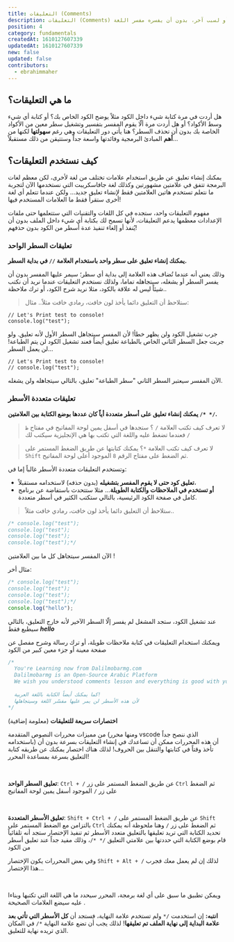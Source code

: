 ```yaml
---
title: التعليقات (Comments)
description: التعليقات (Comments) تستخدم لكتابة أي شيء داخل الكود سواء لتوضيح الكود أو لسبب آخر، بدون أن يفسره مفسر اللغة
position: 4
category: fundamentals
createdAt: 1610127607339
updatedAt: 1610127607339
new: false
updated: false
contributors:
  - ebrahimmaher
---
```


## ما هي التعليقات؟
هل أردت في مرة كتابة شيء داخل الكود مثلاً يوضح الكود الخاص بك؟ أو كتابة أي شيء وسط اﻷكواد؟ أو هل أردت مرة ألّا يقوم المفسر بتفسير وتشغيل سطر معين من اﻷكواد الخاصة بك بدون أن تحذف السطر؟
هنا يأتي دور التعليقات وهي رغم **سهولتها** لكنها من **أهم** المبادئ البرمجية وفائدتها واسعة جداً وستتيقن من ذلك مستقبلاً...

## كيف نستخدم التعليقات؟
يمكنك إنشاء تعليق عن طريق استخدام علامات تختلف من لغة لأخرى، لكن معظم لغات البرمجة تتفق في علامتين مشهورتين وكذلك لغة جافاسكريبت التي نستخدمها اﻵن لتجربة ما نتعلم تستخدم هاتين العلامتين فقط ﻹنشاء تعليق جديد... ولكن عندما تتعلم أي لغة أخرى ستقرأ فقط ما العلامات المستخدم فيها!

<base-alert type="info">

مفهوم التعليقات واحد، ستجده في كل اللغات والتقنيات التي ستتعلمها حتى ملفات اﻹعدادات معظمها يدعم التعليقات، ﻷنها تسمح لك بكتابة أي شيء داخل الملف بدون أن يُنفذ أو إلغاء تنفيذ عدة أسطر من الكود بدون حذفهم!

</base-alert>

### تعليقات السطر الواحد
**يمكنك إنشاء تعليق على سطر واحد باستخدام العلامة `//` في بداية السطر.**

<base-alert type="info">

وذلك يعني أنه عندما تُضاف هذه العلامة إلى بداية أي سطر؛ سيمر عليها المفسر بدون أن يفسر السطر أو يشغله، سيتجاهله تماما، ولذلك نستخدم التعليقات عندما نريد أن نكتب شيئاً ليس له علاقة بالكود، مثلا نريد شرح الكود، أو ترك ملاحظة..

</base-alert>

> ستلاحظ أن التعليق دائما يأخذ لون خافت، رمادي خافت مثلاً..
مثال:
```js{1,2}
// Let's Print test to console!
console.log("test");
```
جرب تشغيل الكود ولن يظهر خطأ! ﻷن المفسر سيتجاهل السطر اﻷول ﻷنه تعليق.
ولو جربت جعل السطر الثاني الخاص بالطباعة تعليق أيضاً فعند تشغيل الكود لن يتم الطباعة! لن يعمل السطر...

```js{1,2}
// Let's Print test to console!
// console.log("test");
```
اﻵن المفسر سيعتبر السطر الثاني "سطر الطباعة" تعليق، بالتالي سيتجاهله ولن يشغله.

### تعليقات متعددة اﻷسطر
**يمكنك إنشاء تعليق على أسطر متعددة أياً كان عددها بوضع الكتابة بين العلامتين `/* */`.**
> لا تعرف كيف تكتب العلامة `/` ؟ ستجدها في أسفل يمين لوحة المفاتيح في مفتاح `ظ` فعندما تضغط عليه واللغة التي تكتب بها هي اﻹنجليزية سيكتب لك `/`

> لا تعرف كيف تكتب العلامة `*`؟ يمكنك كتابتها عن طريق الضغط المستمر على `Shift` ثم الضغط على مفتاح الرقم `8` الموجود أعلى لوحة المفاتيح.

وتستخدم التعليقات متعددة اﻷسطر غالباً إما في:
- **تعليق كود حتى لا يقوم المفسر بتشغيله** (بدون حذفه) لاستخدامه مستقبلاً،
- **أو تستخدم في الملاحظات والكتابة الطويلة**... مثلا ستتحدث باستفاضة عن برنامج كامل في صفحة الكود الرئيسية، بالتالي ستكتب الكثير في أسطر متعددة.

> ستلاحظ أن التعليق دائما يأخذ لون خافت، رمادي خافت مثلاً..

```js
/* console.log("test");
console.log("test");
console.log("test");
console.log("test");*/
```
اﻵن المفسر سيتجاهل كل ما بين العلامتين !

مثال أخر:

```js
/* console.log("test");
console.log("test");
console.log("test");
console.log("test");*/
console.log("hello");
```
عند تشغيل الكود، ستجد المشغل لم يفسر إلّا السطر اﻵخير ﻷنه خارج التعليق، بالتالي سيطبع فقط ***hello***


ويمكنك استخدام التعليقات في كتابة ملاحظات طويلة، أو ترك رسالة وشرح مفصل عن صفحة معينة أو جزء معين كبير من الكود

```js
/* 
  You're Learning now from Dalilmobarmg.com
  Dalilmobarmg is an Open-Source Arabic Platform
  We wish you understood comments lesson and everything is good with you!
  
  كما يمكنك أيضاً الكتابة باللغة العربية!
  ﻷن هذه اﻷسطر لن يمر عليها مفسّر اللغة وسيتجاهلها
*/
```

<base-alert type="tip">

**اختصارات سريعة للتعليقات** (معلومة إضافية)

من مميزات محررات النصوص المتقدمة (ومنها محرر vscode الذي ننصح جداً باستخدامه) أن هذه المحررات ممكن أن تساعدك في إنشاء التعليقات بسرعة بدون أن تأخذ وقتاً في كتابتها والتنقل بين الحروف!
لذلك هناك اختصار يمكنك عن طريقه كتابة التعليق بسرعة بمساعدة المحرر!

<br>

**تعليق السطر الواحد**: `Ctrl + /` عن طريق الضغط المستمر على زر `Ctrl` ثم الضغط على زر `/` الموجود أسفل يمين لوحة المفاتيح

<br>

**تعليق اﻷسطر المتعددة**: `Shift + Ctrl + /` عن طريق الضغط المستمر على `Shift` بالتزامن مع الضغط المستمر على `Ctrl` ثم الضغط على زر `/`
وهنا ملحوظة أنه يمكنك تحديد الكتابة التي تريد تعليقها بالتعليق متعدد الأسطر ثم تنفيذ اﻹختصار ستجد أنه تلقائياً قام بوضع الكتابة التي حددتها بين علامتي التعليق `/* */`، وذلك مفيد جداً عند تعليق أسطر من الكود

وفي بعض المحررات يكون اﻹختصار `Shift + Alt + /` لذلك إن لم يعمل معك فجرب هذا اﻹختصار...

<br>

ويمكن تطبيق ما سبق على أي لغة برمجة، المحرر سيحدد ما هي اللغة التي تكتبها وبناءا عليه سيضع العلامات الصحيحة .

</base-alert>

<base-alert type="error">

**انتبه:** إن استخدمت `/*` ولم تستخدم علامة النهاية، فستجد أن **كل الأسطر التي تأتي بعد علامة البداية إلى نهاية الملف تم تعليقها**! لذلك يجب أن تضع علامة النهاية `*/` في المكان الذي تريده نهاية للتعليق.

</base-alert>
